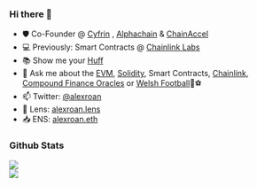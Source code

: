 ### Hi there 👋 

- 🛡️ Co-Founder @ [Cyfrin](https://www.cyfrin.io/) , [Alphachain](https://www.alphachain.io/) & [ChainAccel](https://github.com/ChainAccelOrg)
- 💻 Previously: Smart Contracts @ [Chainlink Labs](https://chainlinklabs.com/)
- 📚 Show me your [Huff](https://github.com/huff-language)
- 💬 Ask me about the [EVM](https://ethereum.org/en/developers/docs/evm/), [Solidity](https://docs.soliditylang.org/), Smart Contracts, [Chainlink](https://chain.link), [Compound Finance Oracles](https://www.comp.xyz/t/oracle-infrastructure-chainlink-proposal/1272/78) or [Welsh Football](https://www.youtube.com/watch?v=emPhXdwhQoE)🏴󠁧󠁢󠁷󠁬󠁳󠁿⚽️
- 📫 Twitter: [@alexroan](https://twitter.com/alexroan)
- 🌱 Lens: [alexroan.lens](https://lenster.xyz/u/alexroan.lens)
- 📥 ENS: [alexroan.eth]()

### Github Stats

![](https://github-readme-stats.vercel.app/api?username=alexroan&theme=dark&hide_border=false&include_all_commits=false&count_private=false)<br/>
![](https://github-readme-streak-stats.herokuapp.com/?user=alexroan&theme=dark&hide_border=false)<br/>

